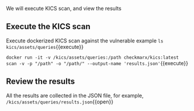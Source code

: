 We will execute KICS scan, and view the results

## Execute the KICS scan

Execute dockerized KICS scan against the vulnerable example `ls kics/assets/queries`{{execute}} 

`docker run -it -v /kics/assets/queries:/path checkmarx/kics:latest scan -v -p "/path" -o "/path/" --output-name 'results.json'`{{execute}}

## Review the results

All the results are collected in the JSON file, for example, `/kics/assets/queries/results.json`{{open}}